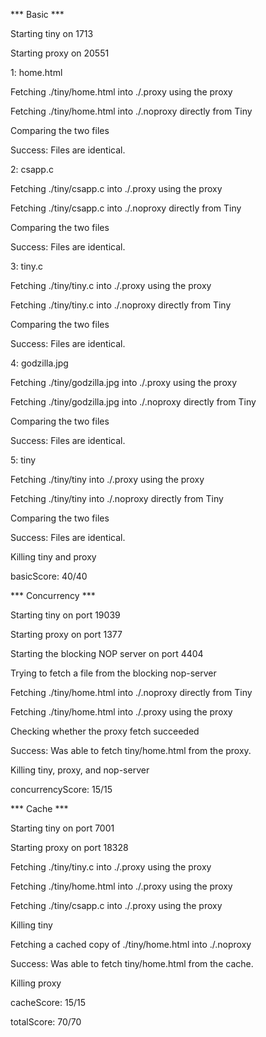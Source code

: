 *** Basic ***

Starting tiny on 1713

Starting proxy on 20551

1: home.html

   Fetching ./tiny/home.html into ./.proxy using the proxy
   
   Fetching ./tiny/home.html into ./.noproxy directly from Tiny
   
   Comparing the two files
   
   Success: Files are identical.
   
2: csapp.c

   Fetching ./tiny/csapp.c into ./.proxy using the proxy
   
   Fetching ./tiny/csapp.c into ./.noproxy directly from Tiny
   
   Comparing the two files
   
   Success: Files are identical.
   
3: tiny.c

   Fetching ./tiny/tiny.c into ./.proxy using the proxy
   
   Fetching ./tiny/tiny.c into ./.noproxy directly from Tiny
   
   Comparing the two files
   
   Success: Files are identical.
   
4: godzilla.jpg

   Fetching ./tiny/godzilla.jpg into ./.proxy using the proxy
   
   Fetching ./tiny/godzilla.jpg into ./.noproxy directly from Tiny
   
   Comparing the two files
   
   Success: Files are identical.
   
5: tiny

   Fetching ./tiny/tiny into ./.proxy using the proxy
   
   Fetching ./tiny/tiny into ./.noproxy directly from Tiny
   
   Comparing the two files
   
   Success: Files are identical.
   
Killing tiny and proxy

basicScore: 40/40



*** Concurrency ***

Starting tiny on port 19039

Starting proxy on port 1377

Starting the blocking NOP server on port 4404

Trying to fetch a file from the blocking nop-server

Fetching ./tiny/home.html into ./.noproxy directly from Tiny

Fetching ./tiny/home.html into ./.proxy using the proxy

Checking whether the proxy fetch succeeded

Success: Was able to fetch tiny/home.html from the proxy.

Killing tiny, proxy, and nop-server

concurrencyScore: 15/15



*** Cache ***

Starting tiny on port 7001

Starting proxy on port 18328

Fetching ./tiny/tiny.c into ./.proxy using the proxy

Fetching ./tiny/home.html into ./.proxy using the proxy

Fetching ./tiny/csapp.c into ./.proxy using the proxy

Killing tiny

Fetching a cached copy of ./tiny/home.html into ./.noproxy

Success: Was able to fetch tiny/home.html from the cache.

Killing proxy

cacheScore: 15/15



totalScore: 70/70
